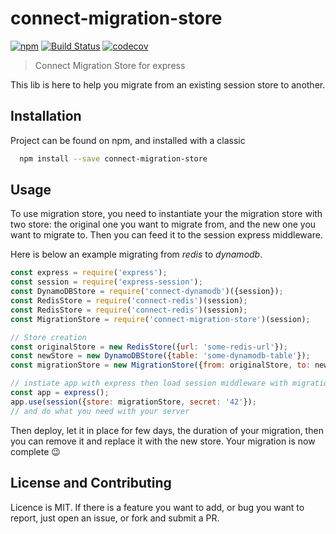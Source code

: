 connect-migration-store
=======================

[![npm](https://img.shields.io/npm/v/connect-migration-store.svg)](https://github.com/CoorpAcademy/connect-migration-store)
[![Build Status](https://travis-ci.org/CoorpAcademy/connect-migration-store.svg?branch=master)](https://travis-ci.org/CoorpAcademy/connect-migration-store)
[![codecov](https://codecov.io/gh/CoorpAcademy/connect-migration-store/branch/master/graph/badge.svg)](https://codecov.io/gh/CoorpAcademy/connect-migration-store)

> Connect Migration Store for express

This lib is here to help you migrate from an existing session store to another.

## Installation

Project can be found on npm, and installed with a classic

```sh
  npm install --save connect-migration-store
```

## Usage
To use migration store, you need to instantiate your the migration store with two store:
the original one you want to migrate from, and the new one you want to migrate to.
Then you can feed it to the session express middleware.

Here is below an example migrating from *redis* to *dynamodb*.

```js
const express = require('express');
const session = require('express-session');
const DynamoDBStore = require('connect-dynamodb')({session});
const RedisStore = require('connect-redis')(session);
const RedisStore = require('connect-redis')(session);
const MigrationStore = require('connect-migration-store')(session);

// Store creation
const originalStore = new RedisStore({url: 'some-redis-url'});
const newStore = new DynamoDBStore({table: 'some-dynamodb-table'});
const migrationStore = new MigrationStore({from: originalStore, to: newStore})

// instiate app with express then load session middleware with migration store
const app = express();
app.use(session({store: migrationStore, secret: '42'});
// and do what you need with your server
```

Then deploy, let it in place for few days, the duration of your migration,
then you can remove it and replace it with the new store.
Your migration is now complete :wink:

## License and Contributing

Licence is MIT. If there is a feature you want to add, or bug you want to report,
just open an issue, or fork and submit a PR.

